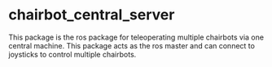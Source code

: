 # chairbot_central_server

This package is the ros package for teleoperating multiple chairbots via one central machine. 
This package acts as the ros master and can connect to joysticks to control multiple chairbots.
